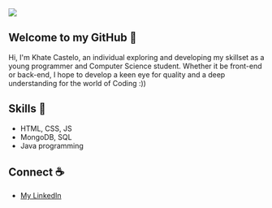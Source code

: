 <!--
<div align="center">
  <img src="https://github.com/user-attachments/assets/b680fc4a-8054-4f79-b88f-0a6ed7516023">
</div>


<img src="https://github.com/user-attachments/assets/c9116b03-0b5d-4a93-b699-b63254559208">

![Untitled40_20240726195443](https://github.com/user-attachments/assets/b9446ccb-a804-4fe9-9277-8d56b225caf5)

<img src="https://github.com/user-attachments/assets/27cda06a-2b07-4f3d-adf6-c9c05f9c98c8">

<img src="https://github.com/user-attachments/assets/1ae05341-3b7d-448a-a1b8-8ac1e0559178">

<img src="https://github.com/user-attachments/assets/abfeaf97-d0cc-4a86-a6c3-6d5d1f47a916">
--->
<img src="https://github.com/user-attachments/assets/46663a84-36c7-4642-9c9a-3383f8373821">



<!--
<img src="https://github.com/user-attachments/assets/dc812a04-b277-4fe7-8752-36a206f3a7b7">
--->







## Welcome to my GitHub 🫧
Hi, I'm Khate Castelo, an individual exploring and developing my skillset as a young programmer and Computer Science student. Whether it be front-end or back-end, I hope to develop a keen eye for quality and a deep understanding for the world of Coding :))

## Skills 🎨
- HTML, CSS, JS
- MongoDB, SQL
- Java programming

## Connect ☕
- [My LinkedIn](https://www.linkedin.com/in/khate-ciara-castelo/)
